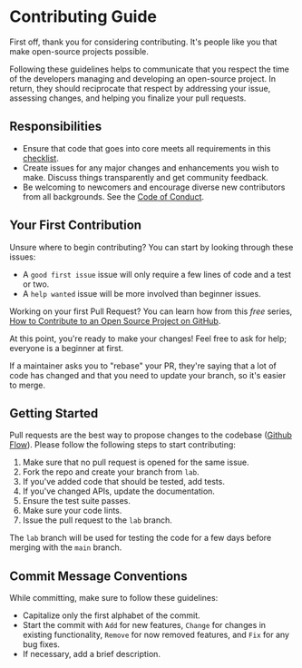 # Contributing Guide

First off, thank you for considering contributing. It's people like you that make open-source projects possible.

Following these guidelines helps to communicate that you respect the time of the developers managing and developing an open-source project. In return, they should reciprocate that respect by addressing your issue, assessing changes, and helping you finalize your pull requests.

## Responsibilities

- Ensure that code that goes into core meets all requirements in this [checklist](PULL_REQUEST_TEMPLATE.md).
- Create issues for any major changes and enhancements you wish to make. Discuss things transparently and get community feedback.
- Be welcoming to newcomers and encourage diverse new contributors from all backgrounds. See the [Code of Conduct](CODE_OF_CONDUCT.md).

## Your First Contribution

Unsure where to begin contributing? You can start by looking through these issues:

- A `good first issue` issue will only require a few lines of code and a test or two.
- A `help wanted` issue will be more involved than beginner issues.

Working on your first Pull Request? You can learn how from this _free_ series, [How to Contribute to an Open Source Project on GitHub](https://egghead.io/series/how-to-contribute-to-an-open-source-project-on-github).

At this point, you're ready to make your changes! Feel free to ask for help; everyone is a beginner at first.

If a maintainer asks you to "rebase" your PR, they're saying that a lot of code has changed and that you need to update your branch, so it's easier to merge.

## Getting Started

Pull requests are the best way to propose changes to the codebase ([Github Flow](https://docs.github.com/en/get-started/quickstart/github-flow)). Please follow the following steps to start contributing:

1. Make sure that no pull request is opened for the same issue.
2. Fork the repo and create your branch from `lab`.
3. If you've added code that should be tested, add tests.
4. If you've changed APIs, update the documentation.
5. Ensure the test suite passes.
6. Make sure your code lints.
7. Issue the pull request to the `lab` branch.

The `lab` branch will be used for testing the code for a few days before merging with the `main` branch.

## Commit Message Conventions

While committing, make sure to follow these guidelines:

- Capitalize only the first alphabet of the commit.
- Start the commit with `Add` for new features, `Change` for changes in existing functionality, `Remove` for now removed features, and `Fix` for any bug fixes.
- If necessary, add a brief description.

